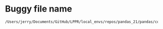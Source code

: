 # Buggy file name

```text
/Users/jerry/Documents/GitHub/LPPR/local_envs/repos/pandas_21/pandas/core/series.py
```
